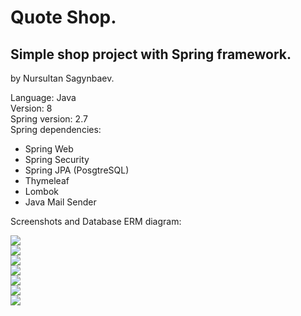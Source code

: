 # Quote Shop.
## Simple shop project with Spring framework.

by Nursultan Sagynbaev.

Language: Java <br>
Version: 8 <br>
Spring version: 2.7 <br>
Spring dependencies: <br>
- Spring Web
- Spring Security 
- Spring JPA (PosgtreSQL) 
- Thymeleaf 
- Lombok
- Java Mail Sender

Screenshots and Database ERM diagram: <br>

![](https://github.com/Sakubek1337/Spring-Finals/blob/main/screenshots/diagram.PNG) <br>
![](https://github.com/Sakubek1337/Spring-Finals/blob/main/screenshots/screen0.PNG) <br>
![](https://github.com/Sakubek1337/Spring-Finals/blob/main/screenshots/screen00.PNG) <br>
![](https://github.com/Sakubek1337/Spring-Finals/blob/main/screenshots/screen1.PNG) <br>
![](https://github.com/Sakubek1337/Spring-Finals/blob/main/screenshots/screen2.PNG) <br>
![](https://github.com/Sakubek1337/Spring-Finals/blob/main/screenshots/screen3.PNG) <br>
![](https://github.com/Sakubek1337/Spring-Finals/blob/main/screenshots/screen4.PNG) <br>
